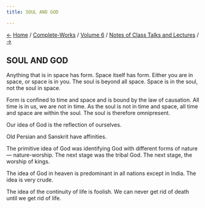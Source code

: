 ```yaml
---
title: SOUL AND GOD

---
```

<div>

[←](how_to_become_free.htm) [Home](../../../index.htm) /
[Complete-Works](../../complete_works.htm) / [Volume
6](../volume_6_contents.htm) / [Notes of Class Talks and
Lectures](notes_of_class_talks_and_lectures_contents.htm)
/ [→](the_goal.htm)

  

## SOUL AND GOD

Anything that is in space has form. Space itself has form. Either you
are in space, or space is in you. The soul is beyond all space. Space is
in the soul, not the soul in space.

Form is confined to time and space and is bound by the law of causation.
All time is in us, we are not in time. As the soul is not in time and
space, all time and space are within the soul. The soul is therefore
omnipresent.

Our idea of God is the reflection of ourselves.

Old Persian and Sanskrit have affinities.

The primitive idea of God was identifying God with different forms of
nature — nature-worship. The next stage was the tribal God. The next
stage, the worship of kings.

The idea of God in heaven is predominant in all nations except in India.
The idea is very crude.

The idea of the continuity of life is foolish. We can never get rid of
death until we get rid of life.

</div>

